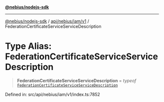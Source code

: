 [**@nebius/nodejs-sdk**](../../../../../README.md)

***

[@nebius/nodejs-sdk](../../../../../README.md) / [api/nebius/iam/v1](../README.md) / FederationCertificateServiceServiceDescription

# Type Alias: FederationCertificateServiceServiceDescription

> **FederationCertificateServiceServiceDescription** = *typeof* [`FederationCertificateServiceServiceDescription`](../variables/FederationCertificateServiceServiceDescription.md)

Defined in: src/api/nebius/iam/v1/index.ts:7852
